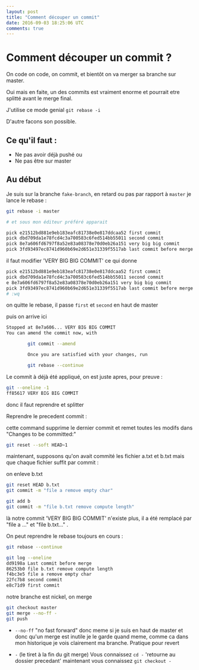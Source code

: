 ```yaml
---
layout: post
title: "Comment découper un commit"
date: 2016-09-03 18:25:06 UTC
comments: true
---
```


# Comment découper un commit ?

On code on code, on commit, et bientôt on va merger
sa branche sur master.

Oui mais en faite, un des commits est vraiment enorme et pourrait etre splitté
avant le merge final.

J'utilise ce mode genial `git rebase -i`

D'autre facons son possible.

## Ce qu'il faut :

+ Ne pas avoir déjà pushé
ou
+ Ne pas être sur master

## Au début

Je suis sur la branche `fake-branch`, en retard ou pas par rapport à
`master` je lance le rebase :

```bash
git rebase -i master

# et sous mon éditeur préféré apparait

pick e21512bd881e9eb183eafc81738e0e817ddcaa52 first commit
pick dbd709da1e78fcd4c3a700583c6fed514bb55011 second commit
pick 8e7a606fd6797f8a52e83a08378e70d0eb26a151 very big big commit
pick 3fd93497ec8741d960b69e2d651e31339f5517ab last commit before merge
```

il faut modifier 'VERY BIG BIG COMMIT' ce qui donne

```bash
pick e21512bd881e9eb183eafc81738e0e817ddcaa52 first commit
pick dbd709da1e78fcd4c3a700583c6fed514bb55011 second commit
e 8e7a606fd6797f8a52e83a08378e70d0eb26a151 very big big commit
pick 3fd93497ec8741d960b69e2d651e31339f5517ab last commit before merge
# :wq
```

on quitte le rebase, il passe `first` et `second` en haut de master

puis on arrive ici

```bash
Stopped at 8e7a606... VERY BIG BIG COMMIT
You can amend the commit now, with

        git commit --amend

        Once you are satisfied with your changes, run

        git rebase --continue
```

Le commit à déjà été appliqué, on est juste apres, pour preuve :

```bash
git --oneline -1
ff85617 VERY BIG BIG COMMIT
```

donc il faut reprendre et splitter


Reprendre le precedent commit :

cette command supprime le dernier commit et remet toutes les modifs
dans "Changes to be committed:"

```bash
git reset --soft HEAD~1
```

maintenant, supposons qu'on avait commité les fichier a.txt et b.txt
mais que chaque fichier suffit par commit :

on enleve b.txt

```bash
git reset HEAD b.txt
git commit -m "file a remove empty char"

git add b
git commit -m "file b.txt remove compute length"
```

là notre commit 'VERY BIG BIG COMMIT' n'existe plus, il a été
remplacé par "file a ..." et "file b.txt..." .

On peut reprendre le rebase toujours en cours :

```bash
git rebase --continue

git log --oneline
dd9198a Last commit before merge
86253b0 file b.txt remove compute length
f4bc3e5 file a remove empty char
22fc7b8 second commit
e8c71d9 first commit
```

notre branche est nickel, on merge

```bash
git checkout master
git merge --no-ff -
git push
```

+ `--no-ff`
"no fast forward" donc meme si je suis en haut de master et donc qu'un merge est inutile
je le garde quand meme, comme ca dans mon historique je vois clairement ma branche.
Pratique pour revert

+ `-` (le tiret à la fin du git merge)
Vous connaissez `cd -` 'retourne au dossier precedant' maintenant vous connaissez `git checkout -`
